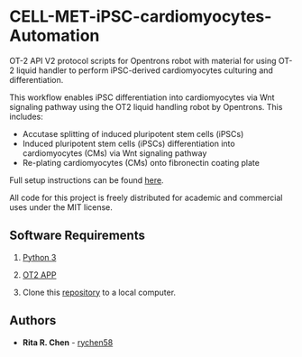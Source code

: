 # CELL-MET-iPSC-cardiomyocytes-Automation

OT-2 API V2 protocol scripts for Opentrons robot with material for using OT-2 liquid handler to perform iPSC-derived cardiomyocytes culturing and differentiation.

This workflow enables iPSC differentiation into cardiomyocytes via Wnt signaling pathway using the OT2 liquid handling robot by Opentrons. This includes:
- Accutase splitting of induced pluripotent stem cells (iPSCs)
- Induced pluripotent stem cells (iPSCs) differentiation into cardiomyocytes (CMs) via Wnt signaling pathway
- Re-plating cardiomyocytes (CMs) onto fibronectin coating plate

Full setup instructions can be found [here](https://github.com/DAMPLAB/CELL-MET-iPSC-cardiomyocytes-Automation/blob/main/instructions.md).

All code for this project is freely distributed for academic and commercial uses under the MIT license.

## Software Requirements

1. [Python 3](https://www.python.org/downloads/)

2. [OT2 APP](https://opentrons.com/ot-app)

3. Clone this [repository](https://github.com/DAMPLAB/opentrons_protocols/tree/main/OT2-Colony-Picking) to a local computer.

## Authors

* **Rita R. Chen** - [rychen58](https://github.com/rychen58)
